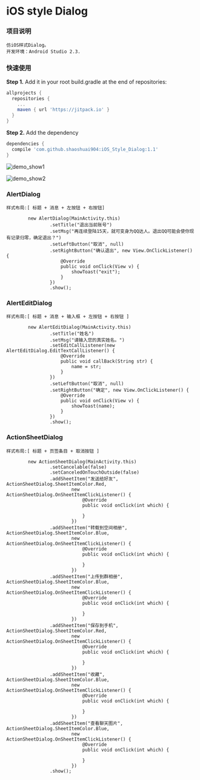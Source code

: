 # iOS style Dialog


### 项目说明
	仿iOS样式Dialog。 
	开发环境：Android Studio 2.3.

### 快速使用

**Step 1.** Add it in your root build.gradle at the end of repositories:
```groovy
allprojects {
  repositories {
    ...
    maven { url 'https://jitpack.io' }
  }
}
```

**Step 2.** Add the dependency
```groovy
dependencies {
  compile 'com.github.shaoshuai904:iOS_Style_Dialog:1.1'
}
```

![demo_show1](https://github.com/shaoshuai904/IOSDialog/blob/master/screens/demo_show1.png)

![demo_show2](https://github.com/shaoshuai904/IOSDialog/blob/master/screens/demo_show2.png)

###  AlertDialog

	样式布局:[ 标题 + 消息 + 左按钮 + 右按钮]
```
        new AlertDialog(MainActivity.this)
                .setTitle("退出当前账号")
                .setMsg("再连续登陆15天，就可变身为QQ达人。退出QQ可能会使你现有记录归零，确定退出？")
                .setLeftButton("取消", null)
                .setRightButton("确认退出", new View.OnClickListener() {
                    @Override
                    public void onClick(View v) {
                        showToast("exit");
                    }
                })
                .show();
```

### AlertEditDialog

	样式布局:[ 标题 + 消息 + 输入框 + 左按钮 + 右按钮 ]

```
        new AlertEditDialog(MainActivity.this)
                .setTitle("姓名")
                .setMsg("请输入您的真实姓名。")
                .setEditCallListener(new AlertEditDialog.EditTextCallListener() {
                    @Override
                    public void callBack(String str) {
                        name = str;
                    }
                })
                .setLeftButton("取消", null)
                .setRightButton("确定", new View.OnClickListener() {
                    @Override
                    public void onClick(View v) {
                        showToast(name);
                    }
                })
                .show();
```

### ActionSheetDialog

	样式布局:[ 标题 + 页签条目 + 取消按钮 ]

```
        new ActionSheetDialog(MainActivity.this)
                .setCancelable(false)
                .setCanceledOnTouchOutside(false)
                .addSheetItem("发送给好友", ActionSheetDialog.SheetItemColor.Red,
                        new ActionSheetDialog.OnSheetItemClickListener() {
                            @Override
                            public void onClick(int which) {

                            }
                        })
                .addSheetItem("转载到空间相册", ActionSheetDialog.SheetItemColor.Blue,
                        new ActionSheetDialog.OnSheetItemClickListener() {
                            @Override
                            public void onClick(int which) {

                            }
                        })
                .addSheetItem("上传到群相册", ActionSheetDialog.SheetItemColor.Blue,
                        new ActionSheetDialog.OnSheetItemClickListener() {
                            @Override
                            public void onClick(int which) {

                            }
                        })
                .addSheetItem("保存到手机", ActionSheetDialog.SheetItemColor.Red,
                        new ActionSheetDialog.OnSheetItemClickListener() {
                            @Override
                            public void onClick(int which) {

                            }
                        })
                .addSheetItem("收藏", ActionSheetDialog.SheetItemColor.Blue,
                        new ActionSheetDialog.OnSheetItemClickListener() {
                            @Override
                            public void onClick(int which) {

                            }
                        })
                .addSheetItem("查看聊天图片", ActionSheetDialog.SheetItemColor.Blue,
                        new ActionSheetDialog.OnSheetItemClickListener() {
                            @Override
                            public void onClick(int which) {

                            }
                        })
                .show();
```


 
